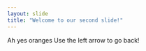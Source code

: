 ```yaml
---
layout: slide
title: "Welcome to our second slide!"
---
```

Ah yes oranges
Use the left arrow to go back!
